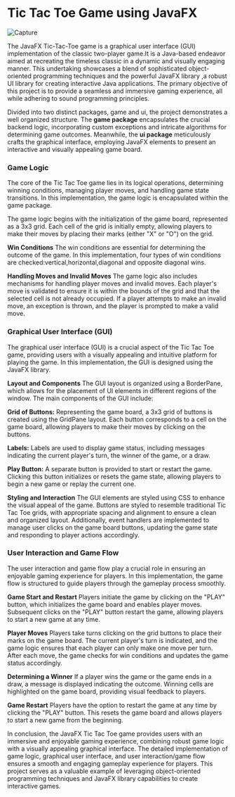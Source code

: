 <h1> Tic Tac Toe Game using JavaFX </h1>

![Capture](https://github.com/KavishS12/Java_miniProject_TicTacToeGame/assets/117994523/1fad6c84-3070-4dd4-9861-8a6a61c7926f)


The JavaFX Tic-Tac-Toe game is a graphical user interface (GUI) implementation of 
the classic two-player game.It is a Java-based endeavor aimed at recreating the timeless 
classic in a dynamic and visually engaging manner. This undertaking showcases a 
blend of sophisticated object-oriented programming techniques and the powerful 
JavaFX library ,a robust UI library for creating interactive Java applications. The 
primary objective of this project is to provide a seamless and immersive gaming 
experience, all while adhering to sound programming principles.

Divided into two distinct packages, game and ui, the project demonstrates a well organized structure. The <b>game package</b> encapsulates the crucial backend logic, 
incorporating custom exceptions and intricate algorithms for determining game 
outcomes. Meanwhile, the <b>ui package</b> meticulously crafts the graphical interface, 
employing JavaFX elements to present an interactive and visually appealing game 
board.

<h3>Game Logic</h3>
The core of the Tic Tac Toe game lies in its logical operations, determining winning conditions, managing player moves, and handling game state transitions. In this implementation, the game logic is encapsulated within the game package.

The game logic begins with the initialization of the game board, represented as a 3x3 grid. Each cell of the grid is initially empty, allowing players to make their moves by placing their marks (either "X" or "O") on the grid.

<b>Win Conditions</b>
The win conditions are essential for determining the outcome of the game. In this implementation, four types of win conditions are checked:vertical,horizontal,diagonal and opposite diagonal wins.

<b>Handling Moves and Invalid Moves</b>
The game logic also includes mechanisms for handling player moves and invalid moves. Each player's move is validated to ensure it is within the bounds of the grid and that the selected cell is not already occupied. If a player attempts to make an invalid move, an exception is thrown, and the player is prompted to make a valid move.

<h3>Graphical User Interface (GUI)</h3>
The graphical user interface (GUI) is a crucial aspect of the Tic Tac Toe game, providing users with a visually appealing and intuitive platform for playing the game. In this implementation, the GUI is designed using the JavaFX library.


<b>Layout and Components</b>
The GUI layout is organized using a BorderPane, which allows for the placement of UI elements in different regions of the window. The main components of the GUI include:

<b>Grid of Buttons:</b> Representing the game board, a 3x3 grid of buttons is created using the GridPane layout. Each button corresponds to a cell on the game board, allowing players to make their moves by clicking on the buttons.

<b>Labels:</b> Labels are used to display game status, including messages indicating the current player's turn, the winner of the game, or a draw.

<b>Play Button:</b> A separate button is provided to start or restart the game. Clicking this button initializes or resets the game state, allowing players to begin a new game or replay the current one.

<b>Styling and Interaction</b>
The GUI elements are styled using CSS to enhance the visual appeal of the game. Buttons are styled to resemble traditional Tic Tac Toe grids, with appropriate spacing and alignment to ensure a clean and organized layout. Additionally, event handlers are implemented to manage user clicks on the game board buttons, updating the game state and responding to player actions accordingly.

<h3>User Interaction and Game Flow</h3>
The user interaction and game flow play a crucial role in ensuring an enjoyable gaming experience for players. In this implementation, the game flow is structured to guide players through the gameplay process smoothly.

<b>Game Start and Restart</b>
Players initiate the game by clicking on the "PLAY" button, which initializes the game board and enables player moves. Subsequent clicks on the "PLAY" button restart the game, allowing players to start a new game at any time.

<b>Player Moves</b>
Players take turns clicking on the grid buttons to place their marks on the game board. The current player's turn is indicated, and the game logic ensures that each player can only make one move per turn. After each move, the game checks for win conditions and updates the game status accordingly.

<b>Determining a Winner</b>
If a player wins the game or the game ends in a draw, a message is displayed indicating the outcome. Winning cells are highlighted on the game board, providing visual feedback to players.

<b>Game Restart</b>
Players have the option to restart the game at any time by clicking the "PLAY" button. This resets the game board and allows players to start a new game from the beginning.


In conclusion, the JavaFX Tic Tac Toe game provides users with an immersive and enjoyable gaming experience, combining robust game logic with a visually appealing graphical interface. The detailed implementation of game logic, graphical user interface, and user interaction/game flow ensures a smooth and engaging gameplay experience for players. This project serves as a valuable example of leveraging object-oriented programming techniques and JavaFX library capabilities to create interactive games.
